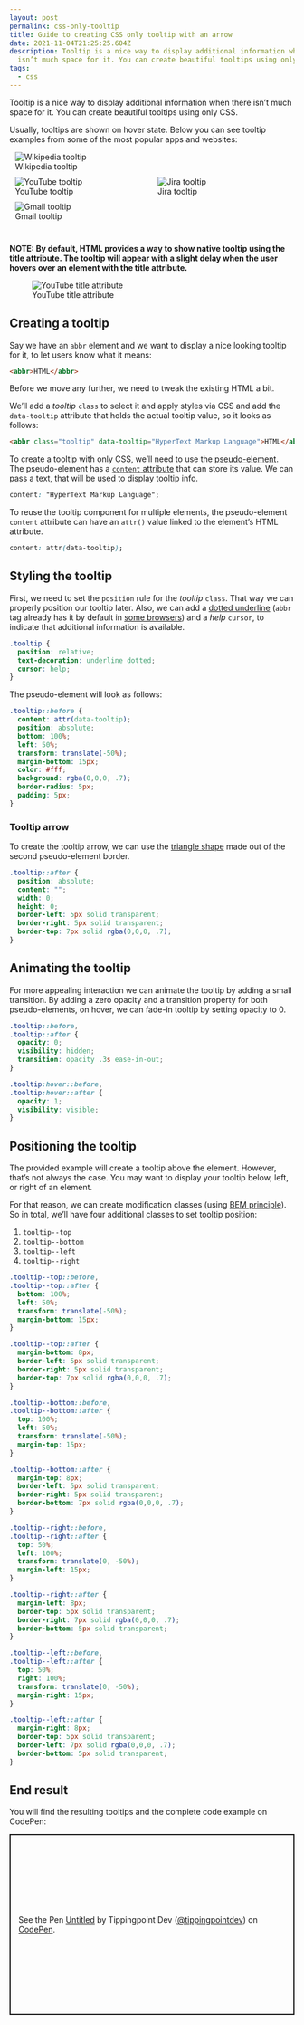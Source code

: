 ```yaml
---
layout: post
permalink: css-only-tooltip
title: Guide to creating CSS only tooltip with an arrow
date: 2021-11-04T21:25:25.604Z
description: Tooltip is a nice way to display additional information when there
  isn’t much space for it. You can create beautiful tooltips using only CSS.
tags:
  - css
---
```


Tooltip is a nice way to display additional information when there isn’t much space for it. You can create beautiful tooltips using only CSS.

Usually, tooltips are shown on hover state. Below you can see tooltip examples from some of the most popular apps and websites:

<style>
.image-grid{display:flex;justify-content:space-evenly;flex-wrap:wrap;margin:0 0 30px;}
.image-grid figure{margin:0 10px 10px;flex:1 0 30%;}
.image-grid .head-figure{flex:1 0 100%;}
</style>

<div class="image-grid">
  <figure class="head-figure">
    <img class="shadow" src="/images/html-elements/wikipedia-tooltip.png" alt="Wikipedia tooltip" loading="lazy">
    <figcaption>Wikipedia tooltip</figcaption>
  </figure>
  <figure>
    <img class="shadow" src="/images/html-elements/youtube-tooltip.png" alt="YouTube tooltip" loading="lazy">
    <figcaption>YouTube tooltip</figcaption>
  </figure>
  <figure>
    <img class="shadow" src="/images/html-elements/jira-tooltip.png" alt="Jira tooltip" loading="lazy">
    <figcaption>Jira tooltip</figcaption>
  </figure>
  <figure>
    <img class="shadow" src="/images/html-elements/gmail-tooltip.png" alt="Gmail tooltip" loading="lazy">
    <figcaption>Gmail tooltip</figcaption>
  </figure>
</div>

**NOTE: By default, HTML provides a way to show native tooltip using the title attribute. The tooltip will appear with a slight delay when the user hovers over an element with the title attribute.**

<figure>
  <img class="shadow" src="/images/html-elements/youtube-title-attribute.png" alt="YouTube title attribute" loading="lazy">
  <figcaption>YouTube title attribute</figcaption>
</figure>

## Creating a tooltip

Say we have an `abbr` element and we want to display a nice looking tooltip for it, to let users know what it means:

```html
<abbr>HTML</abbr>
```

Before we move any further, we need to tweak the existing HTML a bit.

We’ll add a *tooltip* `class` to select it and apply styles via CSS and add the `data-tooltip` attribute that holds the actual tooltip value, so it looks as follows:

```html
<abbr class="tooltip" data-tooltip="HyperText Markup Language">HTML</abbr>
```

To create a tooltip with only CSS, we’ll need to use the [pseudo-element](https://developer.mozilla.org/en-US/docs/Web/CSS/Pseudo-elements). The pseudo-element has a [`content` attribute](https://developer.mozilla.org/en-US/docs/Web/CSS/content) that can store its value. We can pass a text, that will be used to display tooltip info.

```css
content: "HyperText Markup Language";
```

To reuse the tooltip component for multiple elements, the pseudo-element `content` attribute can have an `attr()` value linked to the element’s HTML attribute.

```css
content: attr(data-tooltip);
```

## Styling the tooltip

First, we need to set the `position` rule for the *tooltip* `class`. That way we can properly position our tooltip later. Also, we can add a [dotted underline](https://developer.mozilla.org/en-US/docs/Web/CSS/text-decoration) (`abbr` tag already has it by default in [some browsers](https://developer.mozilla.org/en-US/docs/Web/HTML/Element/abbr#default_styling)) and a *help* `cursor`, to indicate that additional information is available.

```css
.tooltip {
  position: relative;
  text-decoration: underline dotted;
  cursor: help;
}
```

The pseudo-element will look as follows:

```css
.tooltip::before {
  content: attr(data-tooltip);
  position: absolute;
  bottom: 100%;
  left: 50%;
  transform: translate(-50%);
  margin-bottom: 15px;
  color: #fff;
  background: rgba(0,0,0, .7);
  border-radius: 5px;
  padding: 5px;
}
```

### Tooltip arrow

To create the tooltip arrow, we can use the [triangle shape](https://css-tricks.com/the-shapes-of-css/) made out of the second pseudo-element border.

```css
.tooltip::after {
  position: absolute;
  content: "";
  width: 0;
  height: 0;
  border-left: 5px solid transparent;
  border-right: 5px solid transparent;
  border-top: 7px solid rgba(0,0,0, .7);
}
```

## Animating the tooltip

For more appealing interaction we can animate the tooltip by adding a small transition. By adding a zero opacity and a transition property for both pseudo-elements, on hover, we can fade-in tooltip by setting opacity to 0.

```css
.tooltip::before,
.tooltip::after {
  opacity: 0;
  visibility: hidden;
  transition: opacity .3s ease-in-out;
}

.tooltip:hover::before,
.tooltip:hover::after {
  opacity: 1;
  visibility: visible;
}
```

## Positioning the tooltip

The provided example will create a tooltip above the element. However, that’s not always the case. You may want to display your tooltip below, left, or right of an element.

For that reason, we can create modification classes (using [BEM principle](http://getbem.com/introduction/)). So in total, we’ll have four additional classes to set tooltip position:

1. `tooltip--top`
2. `tooltip--bottom`
3. `tooltip--left`
4. `tooltip--right`

```css
.tooltip--top::before,
.tooltip--top::after {
  bottom: 100%;
  left: 50%;
  transform: translate(-50%);
  margin-bottom: 15px;
}

.tooltip--top::after {
  margin-bottom: 8px;
  border-left: 5px solid transparent;
  border-right: 5px solid transparent;
  border-top: 7px solid rgba(0,0,0, .7);
}

.tooltip--bottom::before,
.tooltip--bottom::after {
  top: 100%;
  left: 50%;
  transform: translate(-50%);
  margin-top: 15px;
}

.tooltip--bottom::after {
  margin-top: 8px;
  border-left: 5px solid transparent;
  border-right: 5px solid transparent;
  border-bottom: 7px solid rgba(0,0,0, .7);
}

.tooltip--right::before,
.tooltip--right::after {
  top: 50%;
  left: 100%;
  transform: translate(0, -50%);
  margin-left: 15px;
}

.tooltip--right::after {
  margin-left: 8px;
  border-top: 5px solid transparent;
  border-right: 7px solid rgba(0,0,0, .7);
  border-bottom: 5px solid transparent;
}

.tooltip--left::before,
.tooltip--left::after {
  top: 50%;
  right: 100%;
  transform: translate(0, -50%);
  margin-right: 15px;
}

.tooltip--left::after {
  margin-right: 8px;
  border-top: 5px solid transparent;
  border-left: 7px solid rgba(0,0,0, .7);
  border-bottom: 5px solid transparent;
}
```

## End result

You will find the resulting tooltips and the complete code example on CodePen:

<p class="codepen" data-height="320" data-default-tab="result" data-slug-hash="QWMvwKx" data-user="tippingpointdev" style="height: 320px; box-sizing: border-box; display: flex; align-items: center; justify-content: center; border: 2px solid; margin: 1em 0; padding: 1em;">
  <span>See the Pen <a href="https://codepen.io/tippingpointdev/pen/QWMvwKx">
  Untitled</a> by Tippingpoint Dev (<a href="https://codepen.io/tippingpointdev">@tippingpointdev</a>)
  on <a href="https://codepen.io">CodePen</a>.</span>
</p>
